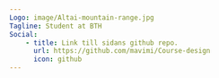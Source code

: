 ```yaml
---
Logo: image/Altai-mountain-range.jpg
Tagline: Student at BTH
Social:
    - title: Link till sidans github repo.
      url: https://github.com/mavimi/Course-design
      icon: github
---
```

